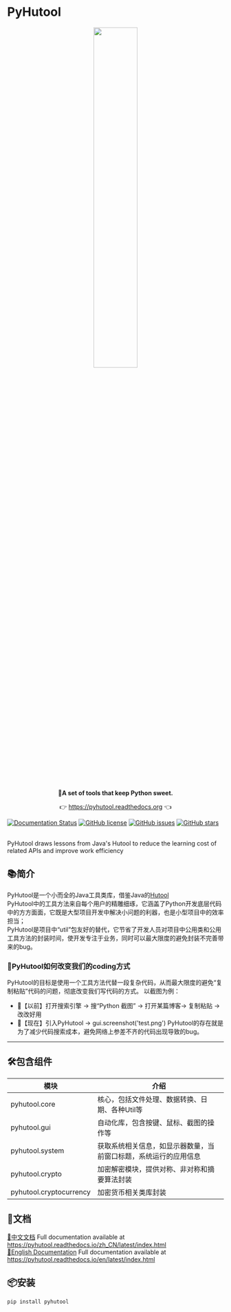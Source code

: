 # PyHutool
<p align="center">
	<a href="https://pyhutool.readthedocs.org"><img src="https://www.xujiantao.com/images/pyhutool-logo.png" width="45%"></a>
</p>
<p align="center">
	<strong>🍬A set of tools that keep Python sweet.</strong>
</p>
<p align="center">
	👉 <a href="https://pyhutool.readthedocs.org">https://pyhutool.readthedocs.org</a> 👈
</p>

[![Documentation Status](https://readthedocs.org/projects/pyhutool/badge/?version=latest)](https://pyhutool.readthedocs.io/en/latest/?badge=latest)
[![GitHub license](https://img.shields.io/github/license/KAY53N/PyHutool)](https://github.com/KAY53N/PyHutool/blob/main/LICENSE)
[![GitHub issues](https://img.shields.io/github/issues/KAY53N/PyHutool)](https://github.com/KAY53N/PyHutool/issues)
[![GitHub stars](https://img.shields.io/github/stars/KAY53N/PyHutool)](https://github.com/KAY53N/PyHutool/stargazers)


<br />
PyHutool draws lessons from Java's Hutool to reduce the learning cost of related APIs and improve work efficiency

## 📚简介
PyHutool是一个小而全的Java工具类库，借鉴Java的[Hutool](https://github.com/dromara/hutool) <br />
PyHutool中的工具方法来自每个用户的精雕细琢，它涵盖了Python开发底层代码中的方方面面，它既是大型项目开发中解决小问题的利器，也是小型项目中的效率担当；<br />
PyHutool是项目中“util”包友好的替代，它节省了开发人员对项目中公用类和公用工具方法的封装时间，使开发专注于业务，同时可以最大限度的避免封装不完善带来的bug。<br />

### 🍺PyHutool如何改变我们的coding方式
PyHutool的目标是使用一个工具方法代替一段复杂代码，从而最大限度的避免“复制粘贴”代码的问题，彻底改变我们写代码的方式。
以截图为例：
- 👴【以前】打开搜索引擎 -> 搜“Python 截图” -> 打开某篇博客-> 复制粘贴 -> 改改好用
- 👦【现在】引入PyHutool  -> gui.screenshot('test.png')
PyHutool的存在就是为了减少代码搜索成本，避免网络上参差不齐的代码出现导致的bug。
-------------------------------------------------------------------------------

## 🛠️包含组件
| 模块                | 介绍                               |
| -------------------|----------------------------------|
| pyhutool.core        | 核心，包括文件处理、数据转换、日期、各种Util等        |
| pyhutool.gui         | 自动化库，包含按键、鼠标、截图的操作等              |
| pyhutool.system         | 获取系统相关信息，如显示器数量，当前窗口标题，系统运行的应用信息 |
| pyhutool.crypto         | 加密解密模块，提供对称、非对称和摘要算法封装           |
| pyhutool.cryptocurrency | 加密货币相关类库封装       |

## 📝文档 
[📘中文文档](https://pyhutool.readthedocs.io/zh_CN/latest/index.html) Full documentation available at https://pyhutool.readthedocs.io/zh_CN/latest/index.html
<br />
[📘English Documentation](https://pyhutool.readthedocs.io/en/latest/index.html) Full documentation available at https://pyhutool.readthedocs.io/en/latest/index.html

## 📦安装
```shell
pip install pyhutool
```